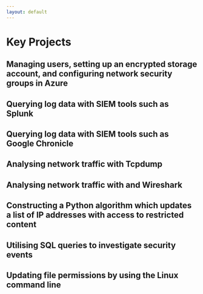 ```yaml
---
layout: default
---
```


# Key Projects

## Managing users, setting up an encrypted storage account, and configuring network security groups in Azure

## Querying log data with SIEM tools such as Splunk

## Querying log data with SIEM tools such as Google Chronicle

## Analysing network traffic with Tcpdump

## Analysing network traffic with and Wireshark

## Constructing a Python algorithm which updates a list of IP addresses with access to restricted content

## Utilising SQL queries to investigate security events
 
## Updating file permissions by using the Linux command line
